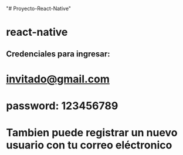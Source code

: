 "# Proyecto-React-Native" 
# react-native

## Credenciales para ingresar:

# invitado@gmail.com 
# password: 123456789

# Tambien puede registrar un nuevo usuario con tu correo eléctronico
